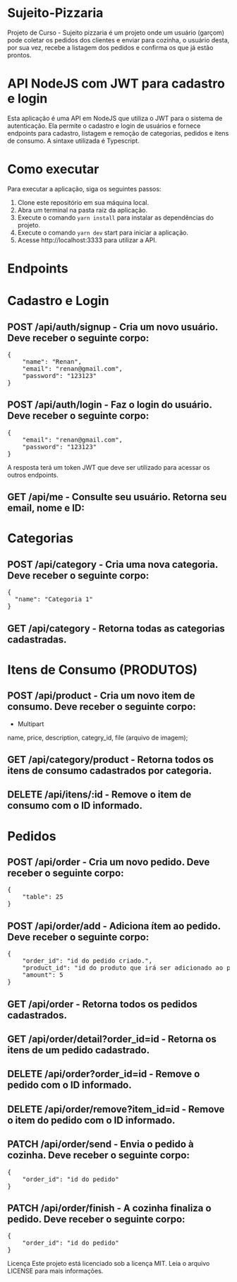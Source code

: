 # Sujeito-Pizzaria
Projeto de Curso - Sujeito pizzaria é um projeto onde um usuário (garçom) pode coletar os pedidos dos clientes e enviar para cozinha, o usuário desta, por sua vez, recebe a listagem dos pedidos e confirma os que já estão prontos.

# API NodeJS com JWT para cadastro e login

Esta aplicação é uma API em NodeJS que utiliza o JWT para o sistema de autenticação. Ela permite o cadastro e login de usuários e fornece endpoints para cadastro, listagem e remoção de categorias, pedidos e itens de consumo. A sintaxe utilizada é Typescript.

# Como executar
Para executar a aplicação, siga os seguintes passos:

1. Clone este repositório em sua máquina local.
2. Abra um terminal na pasta raiz da aplicação.
3. Execute o comando `yarn install` para instalar as dependências do projeto.
4. Execute o comando `yarn dev` start para iniciar a aplicação.
5. Acesse http://localhost:3333 para utilizar a API.

# Endpoints

# Cadastro e Login

## POST /api/auth/signup - Cria um novo usuário. Deve receber o seguinte corpo:

<pre>
{
	"name": "Renan",
	"email": "renan@gmail.com",
	"password": "123123"
}
</pre>

## POST /api/auth/login - Faz o login do usuário. Deve receber o seguinte corpo:

<pre>
{
	"email": "renan@gmail.com",
	"password": "123123"
}
</pre>

A resposta terá um token JWT que deve ser utilizado para acessar os outros endpoints.

## GET /api/me - Consulte seu usuário. Retorna seu email, nome e ID:





# Categorias

## POST /api/category - Cria uma nova categoria. Deve receber o seguinte corpo:

<pre>
{
  "name": "Categoria 1"
}
</pre>

## GET /api/category - Retorna todas as categorias cadastradas.

# Itens de Consumo (PRODUTOS)

## POST /api/product - Cria um novo item de consumo. Deve receber o seguinte corpo:

- Multipart

name, price, description, categry_id, file (arquivo de imagem);

## GET /api/category/product - Retorna todos os itens de consumo cadastrados por categoria.

## DELETE /api/itens/:id - Remove o item de consumo com o ID informado.

# Pedidos

## POST /api/order - Cria um novo pedido. Deve receber o seguinte corpo:

<pre>
{
	"table": 25
}
</pre>

## POST /api/order/add - Adiciona ítem ao pedido. Deve receber o seguinte corpo:

<pre>
{
	"order_id": "id do pedido criado.",
	"product_id": "id do produto que irá ser adicionado ao pedido",
	"amount": 5
}
</pre>


## GET /api/order - Retorna todos os pedidos cadastrados.

## GET /api/order/detail?order_id=id - Retorna os itens de um pedido cadastrado.

## DELETE /api/order?order_id=id - Remove o pedido com o ID informado.

## DELETE /api/order/remove?item_id=id - Remove o item do pedido com o ID informado.

## PATCH /api/order/send - Envia o pedido à cozinha. Deve receber o seguinte corpo:
<pre>
{
	"order_id": "id do pedido"
}
</pre>
## PATCH /api/order/finish - A cozinha finaliza o pedido. Deve receber o seguinte corpo:

<pre>
{
	"order_id": "id do pedido"
}
</pre>

Licença
Este projeto está licenciado sob a licença MIT. Leia o arquivo LICENSE para mais informações.

